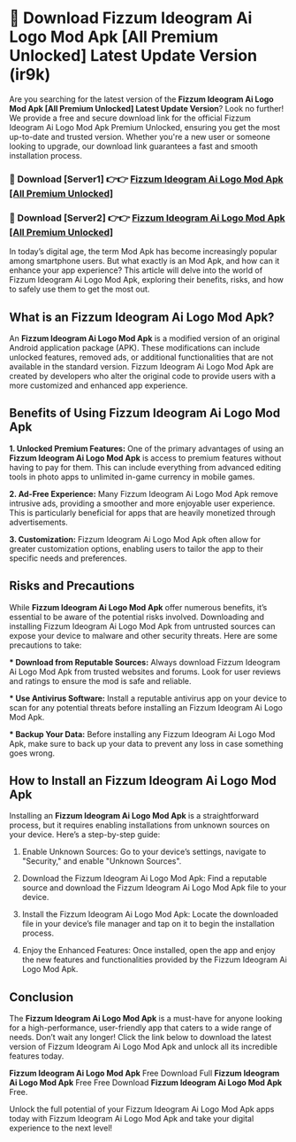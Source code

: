 # 🤖 Download Fizzum Ideogram Ai Logo Mod Apk [All Premium Unlocked] Latest Update Version (ir9k)

Are you searching for the latest version of the <strong>Fizzum Ideogram Ai Logo Mod Apk [All Premium Unlocked] Latest Update Version</strong>? Look no further! We provide a free and secure download link for the official Fizzum Ideogram Ai Logo Mod Apk Premium Unlocked, ensuring you get the most up-to-date and trusted version. Whether you're a new user or someone looking to upgrade, our download link guarantees a fast and smooth installation process.


<h3>📌 Download [Server1] 👉👉 <a href="https://hapymods.com?title=Fizzum+Ideogram+Ai+Logo+Mod+Apk&ref=3B1">Fizzum Ideogram Ai Logo Mod Apk [All Premium Unlocked]</a></h3>

<h3>📌 Download [Server2] 👉👉 <a href="https://hapymods.com?title=Fizzum+Ideogram+Ai+Logo+Mod+Apk&ref=3B1">Fizzum Ideogram Ai Logo Mod Apk [All Premium Unlocked]</a></h3>


In today’s digital age, the term Mod Apk has become increasingly popular among smartphone users. But what exactly is an Mod Apk, and how can it enhance your app experience? This article will delve into the world of Fizzum Ideogram Ai Logo Mod Apk, exploring their benefits, risks, and how to safely use them to get the most out.


<h2>What is an Fizzum Ideogram Ai Logo Mod Apk?</h2>

An <strong>Fizzum Ideogram Ai Logo Mod Apk</strong> is a modified version of an original Android application package (APK). These modifications can include unlocked features, removed ads, or additional functionalities that are not available in the standard version. Fizzum Ideogram Ai Logo Mod Apk are created by developers who alter the original code to provide users with a more customized and enhanced app experience.


<h2>Benefits of Using Fizzum Ideogram Ai Logo Mod Apk</h2>

<strong> 1. Unlocked Premium Features:</strong> One of the primary advantages of using an <strong>Fizzum Ideogram Ai Logo Mod Apk</strong> is access to premium features without having to pay for them. This can include everything from advanced editing tools in photo apps to unlimited in-game currency in mobile games.

<strong> 2. Ad-Free Experience:</strong> Many Fizzum Ideogram Ai Logo Mod Apk remove intrusive ads, providing a smoother and more enjoyable user experience. This is particularly beneficial for apps that are heavily monetized through advertisements.

<strong> 3. Customization:</strong> Fizzum Ideogram Ai Logo Mod Apk often allow for greater customization options, enabling users to tailor the app to their specific needs and preferences.


<h2>Risks and Precautions</h2>

While <strong>Fizzum Ideogram Ai Logo Mod Apk</strong> offer numerous benefits, it’s essential to be aware of the potential risks involved. Downloading and installing Fizzum Ideogram Ai Logo Mod Apk from untrusted sources can expose your device to malware and other security threats. Here are some precautions to take:

<strong> * Download from Reputable Sources:</strong> Always download Fizzum Ideogram Ai Logo Mod Apk from trusted websites and forums. Look for user reviews and ratings to ensure the mod is safe and reliable.

<strong> * Use Antivirus Software:</strong> Install a reputable antivirus app on your device to scan for any potential threats before installing an Fizzum Ideogram Ai Logo Mod Apk.

<strong> * Backup Your Data:</strong> Before installing any Fizzum Ideogram Ai Logo Mod Apk, make sure to back up your data to prevent any loss in case something goes wrong.


<h2>How to Install an Fizzum Ideogram Ai Logo Mod Apk</h2>

Installing an <strong>Fizzum Ideogram Ai Logo Mod Apk</strong> is a straightforward process, but it requires enabling installations from unknown sources on your device. Here’s a step-by-step guide:

 1. Enable Unknown Sources: Go to your device’s settings, navigate to "Security," and enable "Unknown Sources".

 2. Download the Fizzum Ideogram Ai Logo Mod Apk: Find a reputable source and download the Fizzum Ideogram Ai Logo Mod Apk file to your device.

 3. Install the Fizzum Ideogram Ai Logo Mod Apk: Locate the downloaded file in your device’s file manager and tap on it to begin the installation process.

 4. Enjoy the Enhanced Features: Once installed, open the app and enjoy the new features and functionalities provided by the Fizzum Ideogram Ai Logo Mod Apk.


<h2><strong>Conclusion</strong></h2>

The <strong>Fizzum Ideogram Ai Logo Mod Apk</strong> is a must-have for anyone looking for a high-performance, user-friendly app that caters to a wide range of needs. Don’t wait any longer! Click the link below to download the latest version of Fizzum Ideogram Ai Logo Mod Apk and unlock all its incredible features today.

<strong>Fizzum Ideogram Ai Logo Mod Apk</strong> Free Download Full <strong>Fizzum Ideogram Ai Logo Mod Apk</strong> Free Free Download <strong>Fizzum Ideogram Ai Logo Mod Apk</strong> Free.

Unlock the full potential of your Fizzum Ideogram Ai Logo Mod Apk apps today with Fizzum Ideogram Ai Logo Mod Apk and take your digital experience to the next level!